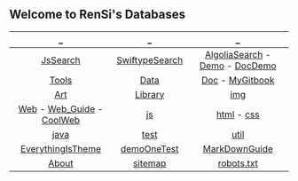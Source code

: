 ## Welcome to RenSi's Databases

| _ | _ | _ |
|:---:|:---:|:---:|
| [JsSearch](search.md) | [SwiftypeSearch](stok.md) | [AlgoliaSearch](sag3.html) - [Demo](sag.html) - [DocDemo](sagTwo.html) |
| [Tools](Tools/index.md) | [Data](Data/index.md) | [Doc](Doc/index.md) -  [MyGitbook](Doc/gitbook.md) |
| [Art](/Art/index.md) | [Library](Library/index.md) | [img](img/index.md) |
| [Web](Web/index.md) - [Web_Guide](Web/web_guide.md) - [CoolWeb](Web/CoolWeb.md) | [js](js/index.md) | [html](html/index.md) - [css](css/index.md) |
| [java](java/index.md) | [test](test/index.md) | [util](util/index.md) |
| [EverythingIsTheme](demo.md) | [demoOneTest](demoOne.md) | [MarkDownGuide](https://www.appinn.com/markdown/) |
| [About](About/index.md) | [sitemap](sitemap.xml) | [robots.txt](robots.txt) |
